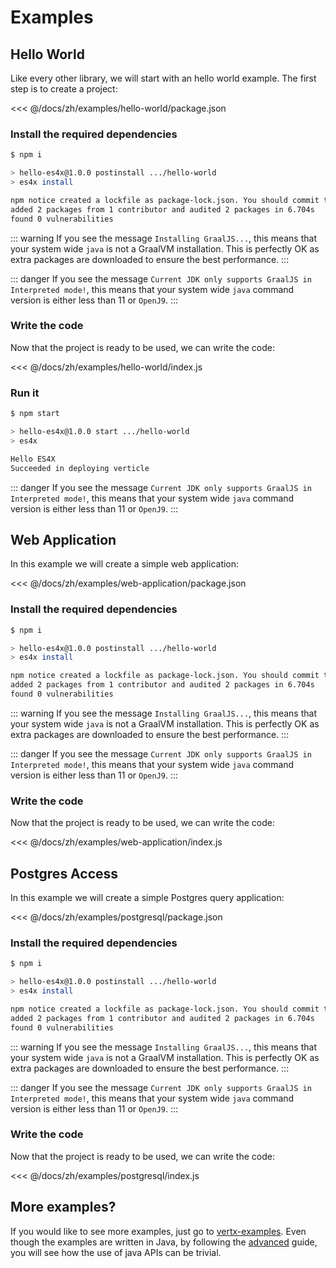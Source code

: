 # Examples

## Hello World

Like every other library, we will start with an hello world example. The first step is to create a project:

<<< @/docs/zh/examples/hello-world/package.json

### Install the required dependencies

```bash
$ npm i

> hello-es4x@1.0.0 postinstall .../hello-world
> es4x install

npm notice created a lockfile as package-lock.json. You should commit this file.
added 2 packages from 1 contributor and audited 2 packages in 6.704s
found 0 vulnerabilities
```

::: warning
If you see the message `Installing GraalJS...`, this means that your system wide `java` is not a GraalVM installation.
This is perfectly OK as extra packages are downloaded to ensure the best performance.
:::

::: danger
If you see the message `Current JDK only supports GraalJS in Interpreted mode!`, this means that your system wide
`java` command version is either less than 11 or `OpenJ9`.
:::

### Write the code

Now that the project is ready to be used, we can write the code:

<<< @/docs/zh/examples/hello-world/index.js

### Run it

```bash
$ npm start

> hello-es4x@1.0.0 start .../hello-world
> es4x

Hello ES4X
Succeeded in deploying verticle
```

::: danger
If you see the message `Current JDK only supports GraalJS in Interpreted mode!`, this means that your system wide
`java` command version is either less than 11 or `OpenJ9`.
:::

## Web Application

In this example we will create a simple web application:

<<< @/docs/zh/examples/web-application/package.json

### Install the required dependencies

```bash
$ npm i

> hello-es4x@1.0.0 postinstall .../hello-world
> es4x install

npm notice created a lockfile as package-lock.json. You should commit this file.
added 2 packages from 1 contributor and audited 2 packages in 6.704s
found 0 vulnerabilities
```

::: warning
If you see the message `Installing GraalJS...`, this means that your system wide `java` is not a GraalVM installation.
This is perfectly OK as extra packages are downloaded to ensure the best performance.
:::

::: danger
If you see the message `Current JDK only supports GraalJS in Interpreted mode!`, this means that your system wide
`java` command version is either less than 11 or `OpenJ9`.
:::

### Write the code

Now that the project is ready to be used, we can write the code:

<<< @/docs/zh/examples/web-application/index.js

## Postgres Access

In this example we will create a simple Postgres query application:

<<< @/docs/zh/examples/postgresql/package.json

### Install the required dependencies

```bash
$ npm i

> hello-es4x@1.0.0 postinstall .../hello-world
> es4x install

npm notice created a lockfile as package-lock.json. You should commit this file.
added 2 packages from 1 contributor and audited 2 packages in 6.704s
found 0 vulnerabilities
```

::: warning
If you see the message `Installing GraalJS...`, this means that your system wide `java` is not a GraalVM installation.
This is perfectly OK as extra packages are downloaded to ensure the best performance.
:::

::: danger
If you see the message `Current JDK only supports GraalJS in Interpreted mode!`, this means that your system wide
`java` command version is either less than 11 or `OpenJ9`.
:::

### Write the code

Now that the project is ready to be used, we can write the code:

<<< @/docs/zh/examples/postgresql/index.js

## More examples?

If you would like to see more examples, just go to [vertx-examples](https://github.com/vert-x3/vertx-examples). Even
though the examples are written in Java, by following the [advanced](../advanced) guide, you will see how the use of
java APIs can be trivial.
